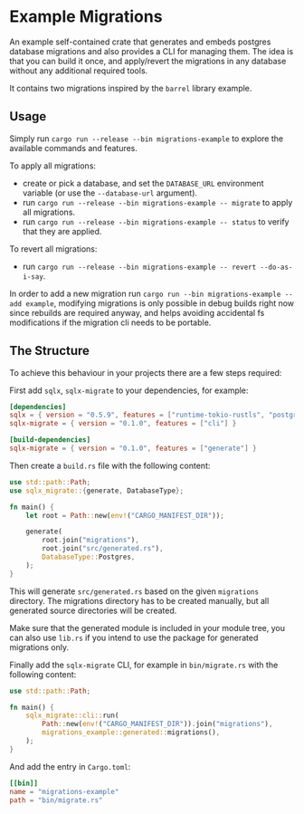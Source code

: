 # Example Migrations

An example self-contained crate that generates and embeds postgres database migrations and also provides a CLI for managing them.
The idea is that you can build it once, and apply/revert the migrations in any database without any additional required tools.

It contains two migrations inspired by the `barrel` library example.

## Usage

Simply run `cargo run --release --bin migrations-example` to explore the available commands and features.

To apply all migrations:

- create or pick a database, and set the `DATABASE_URL` environment variable (or use the `--database-url` argument).
- run `cargo run --release --bin migrations-example -- migrate` to apply all migrations.
- run `cargo run --release --bin migrations-example -- status` to verify that they are applied.

To revert all migrations:

- run `cargo run --release --bin migrations-example -- revert --do-as-i-say`.

In order to add a new migration run `cargo run --bin migrations-example -- add example`, modifying migrations is only possible in debug builds right now since rebuilds are required anyway, and helps avoiding accidental fs modifications if the migration cli needs to be portable.

## The Structure

To achieve this behaviour in your projects there are a few steps required:

First add `sqlx`, `sqlx-migrate` to your dependencies, for example:

```toml
[dependencies]
sqlx = { version = "0.5.9", features = ["runtime-tokio-rustls", "postgres"] }
sqlx-migrate = { version = "0.1.0", features = ["cli"] }

[build-dependencies]
sqlx-migrate = { version = "0.1.0", features = ["generate"] }
```

Then create a `build.rs` file with the following content:

```rs
use std::path::Path;
use sqlx_migrate::{generate, DatabaseType};

fn main() {
    let root = Path::new(env!("CARGO_MANIFEST_DIR"));

    generate(
        root.join("migrations"),
        root.join("src/generated.rs"),
        DatabaseType::Postgres,
    );
}
```

This will generate `src/generated.rs` based on the given `migrations` directory.
The migrations directory has to be created manually, but all generated source directories will be created.

Make sure that the generated module is included in your module tree, you can also use `lib.rs` if you intend to use the package for generated migrations only.

Finally add the `sqlx-migrate` CLI, for example in `bin/migrate.rs` with the following content:

```rs
use std::path::Path;

fn main() {
    sqlx_migrate::cli::run(
        Path::new(env!("CARGO_MANIFEST_DIR")).join("migrations"),
        migrations_example::generated::migrations(),
    );
}
```

And add the entry in `Cargo.toml`:

```toml
[[bin]]
name = "migrations-example"
path = "bin/migrate.rs"
```
